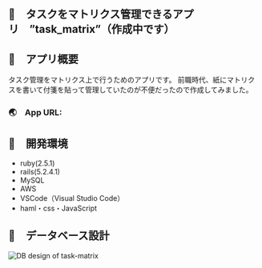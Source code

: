 ## :page_facing_up:　タスクをマトリクス管理できるアプリ　”task_matrix”（作成中です）

## :page_facing_up:　アプリ概要
  タスク管理をマトリクス上で行うためのアプリです。
  前職時代、紙にマトリクスを書いて付箋を貼って管理していたのが不便だったので作成してみました。

  ###   :earth_asia:　App URL:

## :page_facing_up:　開発環境
- ruby(2.5.1)
- rails(5.2.4.1)
- MySQL
- AWS
- VSCode（Visual Studio Code）
- haml・css・JavaScript

## :page_facing_up:　データベース設計
![DB design of  _task-matrix_](https://user-images.githubusercontent.com/48851734/75438645-a9b16680-599b-11ea-9b3b-da109ffbe486.jpeg)